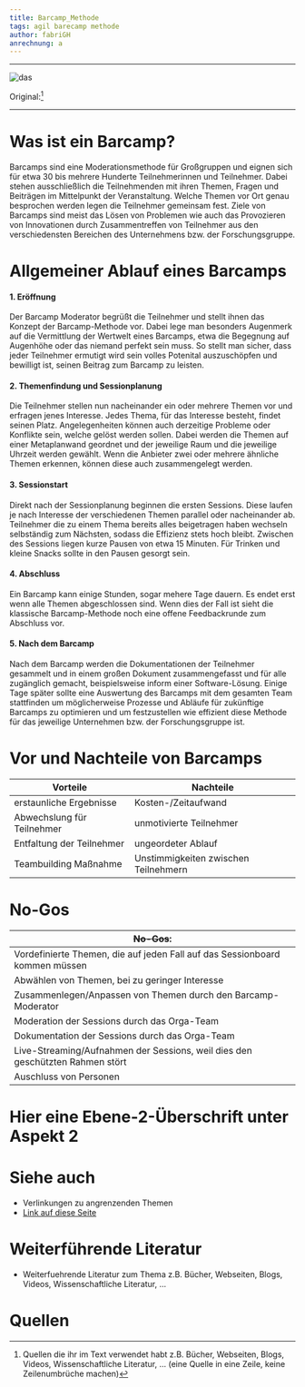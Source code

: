 ```yaml
---
title: Barcamp_Methode
tags: agil barecamp methode 
author: fabriGH
anrechnung: a
---
```


---

![das](https://user-images.githubusercontent.com/92790072/141985691-412d3819-490b-4efc-9eef-7f488a7cc444.jpg)

Original:[^1]

---

# Was ist ein Barcamp?

Barcamps sind eine Moderationsmethode für Großgruppen und eignen sich für etwa 30 bis mehrere Hunderte Teilnehmerinnen und Teilnehmer. Dabei stehen ausschließlich die Teilnehmenden mit ihren Themen, Fragen und Beiträgen im Mittelpunkt der Veranstaltung. Welche Themen vor Ort genau besprochen werden legen die Teilnehmer gemeinsam fest. Ziele von Barcamps sind meist das Lösen von Problemen wie auch das Provozieren von Innovationen durch Zusammentreffen von Teilnehmer aus den verschiedensten Bereichen des Unternehmens bzw. der Forschungsgruppe.


# Allgemeiner Ablauf eines Barcamps

#### 1. Eröffnung 
Der Barcamp Moderator begrüßt die Teilnehmer und stellt ihnen das Konzept der Barcamp-Methode vor. Dabei lege man besonders Augenmerk auf die Vermittlung der Wertwelt eines Barcamps, etwa die Begegnung auf Augenhöhe oder das niemand perfekt sein muss. So stellt man sicher, dass jeder Teilnehmer ermutigt wird sein volles Potenital auszuschöpfen und bewilligt ist, seinen Beitrag zum Barcamp zu leisten.

#### 2. Themenfindung und Sessionplanung
Die Teilnehmer stellen nun nacheinander ein oder mehrere Themen vor und erfragen jenes Interesse. Jedes Thema, für das Interesse besteht, findet seinen Platz. Angelegenheiten können auch derzeitige Probleme oder Konflikte sein, welche gelöst werden sollen. Dabei werden die Themen auf einer Metaplanwand geordnet und der jeweilige Raum und die jeweilige Uhrzeit werden gewählt. Wenn die Anbieter zwei oder mehrere ähnliche Themen erkennen, können diese auch zusammengelegt werden.

#### 3. Sessionstart
Direkt nach der Sessionplanung beginnen die ersten Sessions. Diese laufen je nach Interesse der verschiedenen Themen parallel oder nacheinander ab. Teilnehmer die zu einem Thema bereits alles beigetragen haben wechseln selbständig zum Nächsten, sodass die Effizienz stets hoch bleibt. Zwischen des Sessions liegen kurze Pausen von etwa 15 Minuten. Für Trinken und kleine Snacks sollte in den Pausen gesorgt sein.

#### 4. Abschluss
Ein Barcamp kann einige Stunden, sogar mehere Tage dauern. Es endet erst wenn alle Themen abgeschlossen sind. Wenn dies der Fall ist sieht die klassische Barcamp-Methode noch eine offene Feedbackrunde zum Abschluss vor.

#### 5. Nach dem Barcamp
Nach dem Barcamp werden die Dokumentationen der Teilnehmer gesammelt und in einem großen Dokument zusammengefasst und für alle zugänglich gemacht, beispielsweise inform einer Software-Lösung. Einige Tage später sollte eine Auswertung des Barcamps mit dem gesamten Team stattfinden um möglicherweise Prozesse und Abläufe für zukünftige Barcamps zu optimieren und um festzustellen wie effizient diese Methode für das jeweilige Unternehmen bzw. der Forschungsgruppe ist.

# Vor und Nachteile von Barcamps

|Vorteile | Nachteile |
|---|---|
|erstaunliche Ergebnisse|Kosten-/Zeitaufwand|
|Abwechslung für Teilnehmer |unmotivierte Teilnehmer|
|Entfaltung der Teilnehmer|ungeordeter Ablauf|
|Teambuilding Maßnahme|Unstimmigkeiten zwischen Teilnehmern|

# No-Gos
| ~~No-Gos~~:  | 
| ------------- | 
| Vordefinierte Themen, die auf jeden Fall auf das Sessionboard kommen müssen  |
| Abwählen von Themen, bei zu geringer Interesse  | 
| Zusammenlegen/Anpassen von Themen durch den Barcamp-Moderator |
| Moderation der Sessions durch das Orga-Team |
| Dokumentation der Sessions durch das Orga-Team |
| Live-Streaming/Aufnahmen der Sessions, weil dies den geschützten Rahmen stört |
| Auschluss von Personen |

# Hier eine Ebene-2-Überschrift unter Aspekt 2




# Siehe auch

* Verlinkungen zu angrenzenden Themen
* [Link auf diese Seite](Barcamp_Methode.md)

# Weiterführende Literatur

* Weiterfuehrende Literatur zum Thema z.B. Bücher, Webseiten, Blogs, Videos, Wissenschaftliche Literatur, ...

# Quellen

[^1]: Quellen die ihr im Text verwendet habt z.B. Bücher, Webseiten, Blogs, Videos, Wissenschaftliche Literatur, ... (eine Quelle in eine Zeile, keine Zeilenumbrüche machen)
[^2]: [A Guide to the Project Management Body of Knowledge (PMBOK® Guide)](https://www.pmi.org/pmbok-guide-standards/foundational/PMBOK)
[^3]: [Basic Formatting Syntax for GitHub flavored Markdown](https://docs.github.com/en/github/writing-on-github/getting-started-with-writing-and-formatting-on-github/basic-writing-and-formatting-syntax)
[^4]: [Advanced Formatting Syntax for GitHub flavored Markdown](https://docs.github.com/en/github/writing-on-github/working-with-advanced-formatting/organizing-information-with-tables)
[^1]: [Barcamp Koblenz](https://www.google.com/search?q=barcamp&rlz=1C1CHBF_deDE925DE925&sxsrf=AOaemvI_xkjd5EX7DQSDHTe8NRh2TE_FFQ:1637064980591&source=lnms&tbm=isch&sa=X&ved=2ahUKEwjhiJGl7pz0AhUe8LsIHRCrBEEQ_AUoAXoECAEQAw&biw=1745&bih=845&dpr=1.1#imgrc=0YiaNGPD0FX5KM&imgdii=-259atIR1xWCAM)
